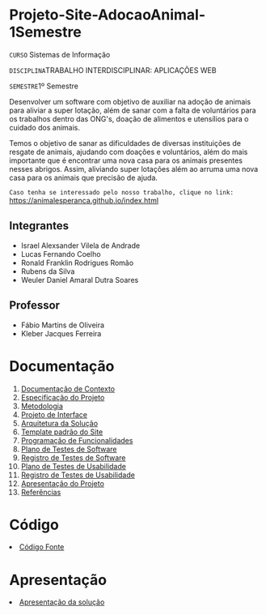 # Projeto-Site-AdocaoAnimal-1Semestre

`CURSO` Sistemas de Informação

`DISCIPLINA`TRABALHO INTERDISCIPLINAR: APLICAÇÕES WEB

`SEMESTRE`1º Semestre

Desenvolver um software com objetivo de auxiliar na adoção de animais para aliviar a super lotação, além de sanar com a falta de voluntários para os trabalhos dentro das ONG's, doação de alimentos e utensílios para o cuidado dos animais.

Temos o objetivo de sanar as dificuldades de diversas instituições de resgate de animais, ajudando com doações e voluntários, além do mais importante que é encontrar uma nova casa para os animais presentes nesses abrigos. Assim, aliviando super lotações além ao arruma uma nova casa para os animais que precisão de ajuda.

`Caso tenha se interessado pelo nosso trabalho, clique no link:`
https://animalesperanca.github.io/index.html

## Integrantes
- Israel Alexsander Vilela de Andrade
- Lucas Fernando Coelho
- Ronald Franklin Rodrigues Romão
- Rubens da Silva
- Weuler Daniel Amaral Dutra Soares


## Professor

- Fábio Martins de Oliveira
- Kleber Jacques Ferreira

# Documentação

<ol>
<li><a href="docs/1-Documentação de Contexto.md"> Documentação de Contexto</a></li>
<li><a href="docs/2-Especificação do Projeto.md"> Especificação do Projeto</a></li>
<li><a href="docs/3-Metodologia.md"> Metodologia</a></li>
<li><a href="docs/4-Projeto de Interface.md"> Projeto de Interface</a></li>
<li><a href="docs/5-Arquitetura da Solução.md"> Arquitetura da Solução</a></li>
<li><a href="docs/6-Template padrão do Site.md"> Template padrão do Site</a></li>
<li><a href="docs/7-Programação de Funcionalidades.md"> Programação de Funcionalidades</a></li>
<li><a href="docs/8-Plano de Testes de Software.md"> Plano de Testes de Software</a></li>
<li><a href="docs/9-Registro de Testes de Software.md"> Registro de Testes de Software</a></li>
<li><a href="docs/10-Plano de Testes de Usabilidade.md"> Plano de Testes de Usabilidade</a></li>
<li><a href="docs/11-Registro de Testes de Usabilidade.md"> Registro de Testes de Usabilidade</a></li>
<li><a href="docs/12-Apresentação do Projeto.md"> Apresentação do Projeto</a></li>
<li><a href="docs/13-Referências.md"> Referências</a></li>
</ol>

# Código

<li><a href="src/README.md"> Código Fonte</a></li>

# Apresentação

<li><a href="presentation/README.md"> Apresentação da solução</a></li>
